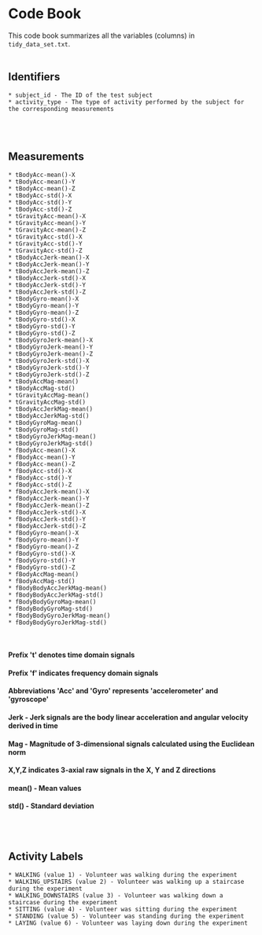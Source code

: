 # Code Book

This code book summarizes all the variables (columns) in `tidy_data_set.txt`.
<br>
<br>

## Identifiers

    * subject_id - The ID of the test subject
    * activity_type - The type of activity performed by the subject for the corresponding measurements
<br>
<br>

## Measurements

	* tBodyAcc-mean()-X
	* tBodyAcc-mean()-Y
	* tBodyAcc-mean()-Z
	* tBodyAcc-std()-X
	* tBodyAcc-std()-Y
	* tBodyAcc-std()-Z
	* tGravityAcc-mean()-X
	* tGravityAcc-mean()-Y
	* tGravityAcc-mean()-Z
	* tGravityAcc-std()-X
	* tGravityAcc-std()-Y
	* tGravityAcc-std()-Z
	* tBodyAccJerk-mean()-X
	* tBodyAccJerk-mean()-Y
	* tBodyAccJerk-mean()-Z
	* tBodyAccJerk-std()-X
	* tBodyAccJerk-std()-Y
	* tBodyAccJerk-std()-Z
	* tBodyGyro-mean()-X
	* tBodyGyro-mean()-Y
	* tBodyGyro-mean()-Z
	* tBodyGyro-std()-X
	* tBodyGyro-std()-Y
	* tBodyGyro-std()-Z
	* tBodyGyroJerk-mean()-X
	* tBodyGyroJerk-mean()-Y
	* tBodyGyroJerk-mean()-Z
	* tBodyGyroJerk-std()-X
	* tBodyGyroJerk-std()-Y
	* tBodyGyroJerk-std()-Z
	* tBodyAccMag-mean()
	* tBodyAccMag-std()
	* tGravityAccMag-mean()
	* tGravityAccMag-std()
	* tBodyAccJerkMag-mean()
	* tBodyAccJerkMag-std()
	* tBodyGyroMag-mean()
	* tBodyGyroMag-std()
	* tBodyGyroJerkMag-mean()
	* tBodyGyroJerkMag-std()
	* fBodyAcc-mean()-X
	* fBodyAcc-mean()-Y
	* fBodyAcc-mean()-Z
	* fBodyAcc-std()-X
	* fBodyAcc-std()-Y
	* fBodyAcc-std()-Z
	* fBodyAccJerk-mean()-X
	* fBodyAccJerk-mean()-Y
	* fBodyAccJerk-mean()-Z
	* fBodyAccJerk-std()-X
	* fBodyAccJerk-std()-Y
	* fBodyAccJerk-std()-Z
	* fBodyGyro-mean()-X
	* fBodyGyro-mean()-Y
	* fBodyGyro-mean()-Z
	* fBodyGyro-std()-X
	* fBodyGyro-std()-Y
	* fBodyGyro-std()-Z
	* fBodyAccMag-mean()
	* fBodyAccMag-std()
	* fBodyBodyAccJerkMag-mean()
	* fBodyBodyAccJerkMag-std()
	* fBodyBodyGyroMag-mean()
	* fBodyBodyGyroMag-std()
	* fBodyBodyGyroJerkMag-mean()
	* fBodyBodyGyroJerkMag-std()
<br>

####     Prefix 't' denotes time domain signals
####     Prefix 'f' indicates frequency domain signals

####     Abbreviations 'Acc' and 'Gyro' represents 'accelerometer' and 'gyroscope'

####     Jerk - Jerk signals are the body linear acceleration and angular velocity  derived in time
####     Mag - Magnitude of 3-dimensional signals calculated using the Euclidean norm

####     X,Y,Z indicates 3-axial raw signals in the X, Y and Z directions

####     mean() - Mean values
####     std() -  Standard deviation
<br>
<br>

## Activity Labels

    * WALKING (value 1) - Volunteer was walking during the experiment
    * WALKING_UPSTAIRS (value 2) - Volunteer was walking up a staircase during the experiment
    * WALKING_DOWNSTAIRS (value 3) - Volunteer was walking down a staircase during the experiment
    * SITTING (value 4) - Volunteer was sitting during the experiment
    * STANDING (value 5) - Volunteer was standing during the experiment
    * LAYING (value 6) - Volunteer was laying down during the experiment

